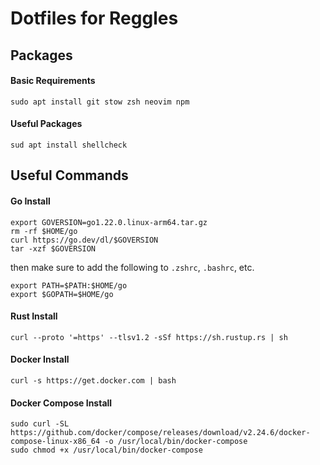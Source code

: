 # Dotfiles for Reggles

## Packages
#### Basic Requirements
    sudo apt install git stow zsh neovim npm
#### Useful Packages
    sud apt install shellcheck

## Useful Commands 

#### Go Install
```
export GOVERSION=go1.22.0.linux-arm64.tar.gz
rm -rf $HOME/go
curl https://go.dev/dl/$GOVERSION
tar -xzf $GOVERSION
```

then make sure to add the following to `.zshrc`, `.bashrc`, etc.

```
export PATH=$PATH:$HOME/go
export $GOPATH=$HOME/go
```

#### Rust Install
    curl --proto '=https' --tlsv1.2 -sSf https://sh.rustup.rs | sh

#### Docker Install
    curl -s https://get.docker.com | bash

#### Docker Compose Install
```
sudo curl -SL https://github.com/docker/compose/releases/download/v2.24.6/docker-compose-linux-x86_64 -o /usr/local/bin/docker-compose
sudo chmod +x /usr/local/bin/docker-compose
```

